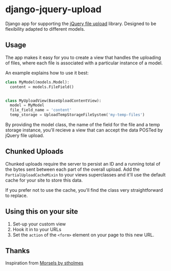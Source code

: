 django-jquery-upload
====================

Django app for supporting the [jQuery file upload](https://github.com/blueimp/jQuery-File-Upload) library. Designed to be flexibility adapted to different models.

Usage
-----

The app makes it easy for you to create a view that handles the uploading of files, where each file is associated with a particular instance of a model.

An example explains how to use it best:

```python
class MyModel(models.Model):
  content = models.FileField()


class MyUploadView(BaseUploadContentView):
  model = MyModel
  file_field_name = 'content'
  temp_storage = UploadTempStorageFileSystem('my-temp-files')  
```

By providing the model class, the name of the field for the file and a temp storage instance, you'll recieve a view that can accept the data POSTed by jQuery file upload.

Chunked Uploads
---------------

Chunked uploads require the server to persist an ID and a running total of the bytes sent between each part of the overall upload. Add the ```PartialUploadCacheMixin``` to your views superclasses and it'll use the default cache for your site to store this data.

If you prefer not to use the cache, you'll find the class very straightforward to replace.

Using this on your site
-----------------------

1. Set-up your custom view
2. Hook it in to your URLs
3. Set the `action` of the `<form>` element on your page to this new URL.

Thanks
------
Inspiration from [Morsels by stholmes](https://github.com/stholmes/Morsels)
